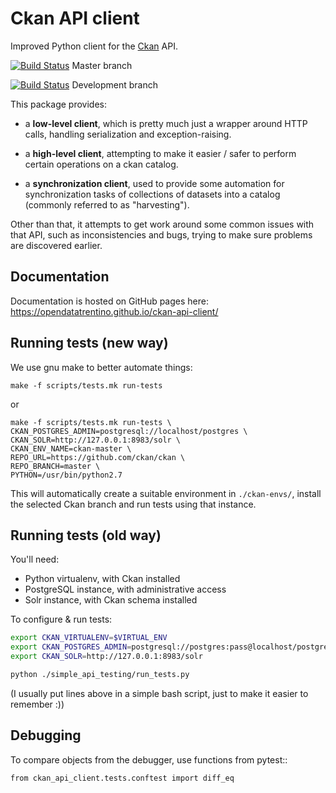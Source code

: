 # Ckan API client

Improved Python client for the [Ckan](http://ckan.org) API.

[![Build Status](https://travis-ci.org/opendatatrentino/ckan-api-client.png?branch=master)](https://travis-ci.org/opendatatrentino/ckan-api-client) Master branch

[![Build Status](https://travis-ci.org/opendatatrentino/ckan-api-client.png?branch=develop)](https://travis-ci.org/opendatatrentino/ckan-api-client) Development branch

This package provides:

- a **low-level client**, which is pretty much just a wrapper around
  HTTP calls, handling serialization and exception-raising.

- a **high-level client**, attempting to make it easier / safer to perform
  certain operations on a ckan catalog.

- a **synchronization client**, used to provide some automation
  for synchronization tasks of collections of datasets into a catalog
  (commonly referred to as "harvesting").


Other than that, it attempts to get work around some common issues
with that API, such as inconsistencies and bugs, trying to make
sure problems are discovered earlier.


## Documentation

Documentation is hosted on GitHub pages here: https://opendatatrentino.github.io/ckan-api-client/


## Running tests (new way)

We use gnu make to better automate things:

```
make -f scripts/tests.mk run-tests
```

or

```
make -f scripts/tests.mk run-tests \
CKAN_POSTGRES_ADMIN=postgresql://localhost/postgres \
CKAN_SOLR=http://127.0.0.1:8983/solr \
CKAN_ENV_NAME=ckan-master \
REPO_URL=https://github.com/ckan/ckan \
REPO_BRANCH=master \
PYTHON=/usr/bin/python2.7
```

This will automatically create a suitable environment in ``./ckan-envs/``,
install the selected Ckan branch and run tests using that instance.


## Running tests (old way)

You'll need:

- Python virtualenv, with Ckan installed
- PostgreSQL instance, with administrative access
- Solr instance, with Ckan schema installed


To configure & run tests:

```bash
export CKAN_VIRTUALENV=$VIRTUAL_ENV
export CKAN_POSTGRES_ADMIN=postgresql://postgres:pass@localhost/postgres
export CKAN_SOLR=http://127.0.0.1:8983/solr

python ./simple_api_testing/run_tests.py
```

(I usually put lines above in a simple bash script, just to make it
easier to remember :))


## Debugging

To compare objects from the debugger, use functions from pytest::

    from ckan_api_client.tests.conftest import diff_eq
